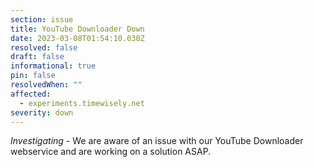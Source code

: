 ```yaml
---
section: issue
title: YouTube Downloader Down
date: 2023-03-08T01:54:10.030Z
resolved: false
draft: false
informational: true
pin: false
resolvedWhen: ""
affected:
  - experiments.timewisely.net
severity: down
---
```

*Investigating* - We are aware of an issue with our YouTube Downloader webservice and are working on a solution ASAP.